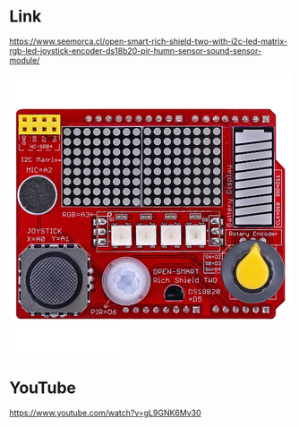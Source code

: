

# Link 
https://www.seemorca.cl/open-smart-rich-shield-two-with-i2c-led-matrix-rgb-led-joystick-encoder-ds18b20-pir-humn-sensor-sound-sensor-module/


<img alt="Wemos with Display" src="Front.webp" width="512">


# YouTube
https://www.youtube.com/watch?v=gL9GNK6Mv30